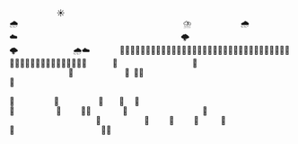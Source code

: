             ☀️                                   
🌧️                                          ⛈️    
        🌧️        ☁️                              
           🌩️            🌩️              🌧️☁️       
🌊🌊🌊🌊🌊🌊🌊🌊🌊🌊🌊🌊🌊🌊🌊🌊🌊🌊🌊🌊🌊🌊🌊🌊🌊🌊🌊🌊🌊🌊🌊🌊🌊🌊🌊🛶🌊🌊🌊🌊🌊🌊🌊🌊🌊🌊🌊🌊
      🐡                   🦭                     
               🐙             🐋 🐡🦐               
          🦈                                     
                                                
                  🐠          🪼          🦭    🐬  
🦭                                     🐡         
 🐡     🦈🫧        🦑                   🦭          
                      🦞           🌿     🐚     🌱 
    🦞          🪸                      🦪🦀        
                                                
